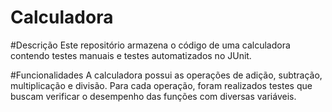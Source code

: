 # Calculadora
#Descrição
Este repositório armazena o código de uma calculadora contendo testes manuais e testes automatizados no JUnit.

#Funcionalidades
A calculadora possui as operações de adição, subtração, multiplicação e divisão. Para cada operação, foram realizados testes que buscam verificar o desempenho das funções com diversas variáveis. 

